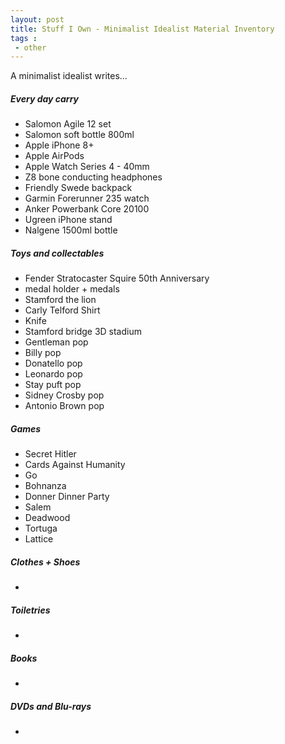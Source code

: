 ```yaml
---
layout: post
title: Stuff I Own - Minimalist Idealist Material Inventory
tags : 
 - other
---
```


A minimalist idealist writes...

##### Every day carry

- Salomon Agile 12 set
- Salomon soft bottle 800ml
- Apple iPhone 8+
- Apple AirPods
- Apple Watch Series 4 - 40mm
- Z8 bone conducting headphones
- Friendly Swede backpack
- Garmin Forerunner 235 watch
- Anker Powerbank Core 20100
- Ugreen iPhone stand
- Nalgene 1500ml bottle

##### Toys and collectables

- Fender Stratocaster Squire 50th Anniversary
- medal holder + medals
- Stamford the lion
- Carly Telford Shirt
- Knife
- Stamford bridge 3D stadium
- Gentleman pop
- Billy pop
- Donatello pop
- Leonardo pop
- Stay puft pop
- Sidney Crosby pop
- Antonio Brown pop

##### Games

- Secret Hitler
- Cards Against Humanity
- Go
- Bohnanza
- Donner Dinner Party
- Salem
- Deadwood
- Tortuga
- Lattice

##### Clothes + Shoes

-

##### Toiletries

-

##### Books

-

##### DVDs and Blu-rays

-

